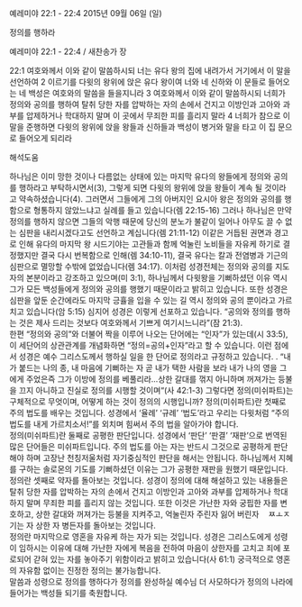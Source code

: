 예레미야 22:1 - 22:4 
2015년 09월 06일 (일)

정의를 행하라



예레미야 22:1 - 22:4 / 새찬송가  장


22:1 여호와께서 이와 같이 말씀하시되 너는 유다 왕의 집에 내려가서 거기에서 이 말을 선언하여
2 이르기를 다윗의 왕위에 앉은 유다 왕이여 너와 네 신하와 이 문들로 들어오는 네 백성은 여호와의 말씀을 들을지니라
3 여호와께서 이와 같이 말씀하시되 너희가 정의와 공의를 행하여 탈취 당한 자를 압박하는 자의 손에서 건지고 이방인과 고아와 과부를 압제하거나 학대하지 말며 이 곳에서 무죄한 피를 흘리지 말라
4 너희가 참으로 이 말을 준행하면 다윗의 왕위에 앉을 왕들과 신하들과 백성이 병거와 말을 타고 이 집 문으로 들어오게 되리라

해석도움





하나님은 이미 망한 것이나 다름없는 상태에 있는 마지막 유다의 왕들에게 정의와 공의를 행하라고 부탁하시면서(3), 그렇게 되면 다윗의 왕위에 앉을 왕들이 계속 될 것이라고 약속하셨습니다(4).
그러면서 그들에게 그의 아버지인 요시아 왕은 정의와 공의를 행함으로 형통하지 않았느냐고 실례를 들고 있습니다(렘 22:15-16) 그러나 하나님은 만약 정의를 행하지 않으면 그들의 악행 때문에 당신의 분노가 불같이 일어나 아무도 끌 수 없는 심판을 내리시겠다고도 선언하고 계십니다(렘 21:11-12)
이같은 거듭된 권면과 경고로 인해 유다의 마지막 왕 시드기야는 고관들과 함께 억눌린 노비들을 자유케 하기로 결정했지만 결국 다시 번복함으로 인해(렘 34:10-11), 결국 유다는 칼과 전염병과 기근의 심판으로 멸망할 수밖에 없었습니다(렘 34:17). 
이처럼 성경전체는 정의와 공의를 지도자의 본분이라고 강조하고 있으며(미 3:1), 하나님께서 다윗왕을 기뻐하셨던 이유 역시 그가 모든 백성들에게 정의와 공의를 행했기 때문이라고 밝히고 있습니다. 또한 성경은 심판을 앞둔 순간에라도 마지막 긍휼을 입을 수 있는 길 역시 정의와 공의 뿐이라고 가르치고 있습니다(암 5:15)
심지어 성경은 이렇게 선포하고 있습니다. “공의와 정의를 행하는 것은 제사 드리는 것보다 여호와께서 기쁘게 여기시느니라”(잠 21:3).  
한편 “정의와 공의”와 더불어 짝을 이루어 나오는 단어에는 “인자”가 있는데(시 33:5), 이 세단어의 상관관계를 개념화하면 “정의=공의+인자”라고 할 수 있습니다.
이런 점에서 성경은 예수 그리스도께서 행하실 일을 한 단어로 정의라고 규정하고 있습니다. . 
“내가 붙드는 나의 종, 내 마음에 기뻐하는 자 곧 내가 택한 사람을 보라 내가 나의 영을 그에게 주었은즉 그가 이방에 정의를 베풀리라...상한 갈대를 꺾지 아니하며 꺼져가는 등불을 끄지 아니하고 진실로 정의를 시행할 것이며“(사 42:1-3)
그렇다면 정의(미쉬파트)는 구체적으로 무엇이며, 어떻게 하는 것이 정의의 시행입니까? 
정의(미쉬파트)란 첫째로 주의 법도를 배우는 것입니다. 
성경에서 ‘율례’ ‘규례’ ‘법도’라고  우리는 다윗처럼 “주의 법도를 내게 가르치소서!”를 외치며 힘써서 주의 법을 알아가야 합니다.    
정의(미쉬파트)란 둘째로 공평한 판단입니다. 성경에서 ‘판단’ ‘판결’ ‘재판’으로 번역된 많은 단어들은 미쉬파트입니다. 주의 법도를 아는 자는 반드시 그것으로 공평하게 판단해야 하며 고장난 천칭저울처럼 자기중심적인 판단을 해서는 안됩니다. 하나님께서 지혜를 구하는 솔로몬의 기도를 기뻐하셨던 이유는 그가 공평한 재판을 원했기 때문입니다.  정의란 셋째로 약자를 돌아보는 것입니다. 성경이 정의에 대해 해설하고 있는 내용들은 탈취 당한 자를 압박하는 자의 손에서 건지고 이방인과 고아와 과부를 압제하거나 학대하지 말며 무죄한 피를 흘리지 않는 것입니다. 또한 이것은 가난한 자와 궁핍한 자를 변호하고, 상한 갈대와 꺼져가는 등불을 지켜주고, 억눌린자 주린자 잃어 버린자 ㅤㅉㅗㅈ기는 자 상한 자 병든자를 돌아보는 것입니다.  
정의란 마지막으로 영혼을 자유케 하는 자가 되는 것입니다. 
성경은 그리스도에게 성령이 임하시는 이유에 대해 가난한 자에게 복음을 전하여 마음이 상한자를 고치고 죄에 포로되어 갇혀 있는 자를 놓아주기 위함이라고 밝히고 있습니다(사 61:1)
궁극적으로 영혼의 자유함 없이는 진정한 정의는 불가능합니다.  
말씀과 성령으로 정의를 행하다가 정의를 완성하실 예수님 더 사모하다가 정의의 나라에 들어가는 백성들 되기를 축원합니다.